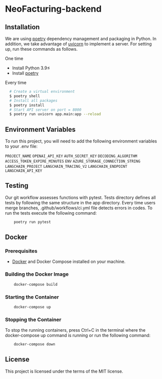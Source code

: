 # NeoFacturing-backend

## Installation

We are using [poetry](https://python-poetry.org/) dependency management and packaging in Python. In addition, we take advantage of [uvicorn](https://www.uvicorn.org/) to implement a server. For setting up, run these commands as follows.

One time

- Install Python 3.9≤
- Install [poetry](https://python-poetry.org/docs/#installation)

Every time

```bash
  # Create a virtual environment
  $ poetry shell
  # Install all packages
  $ poetry install
  # Start API server on port = 8000
  $ poetry run uvicorn app.main:app --reload
```

## Environment Variables

To run this project, you will need to add the following environment variables to your .env file:

`PROJECT_NAME`
`OPENAI_API_KEY`
`AUTH_SECRET_KEY`
`DECODING_ALGORITHM`
`ACCESS_TOKEN_EXPIRE_MINUTES`
`ENV`
`AZURE_STORAGE_CONNECTION_STRING`
`LANGCHAIN_PROJECT`
`LANGCHAIN_TRACING_V2`
`LANGCHAIN_ENDPOINT`
`LANGCHAIN_API_KEY`

## Testing

Our git workflow assesses functions with pytest. Tests directory defines all tests by following the same structure in the app directory. Every time users merge branches, .github/workflows/ci.yml file detects errors in codes.
To run the tests execute the following command:

```bash
    poetry run pytest
```

## Docker

### Prerequisites

- [Docker](https://docs.docker.com/get-docker/) and Docker Compose installed on your machine.

### Building the Docker Image

```bash
    docker-compose build
```

### Starting the Container

```bash
    docker-compose up
```

### Stopping the Container

To stop the running containers, press Ctrl+C in the terminal where the docker-compose up command is running or run the following command:

```bash
    docker-compose down
```

## License

This project is licensed under the terms of the MIT license.

